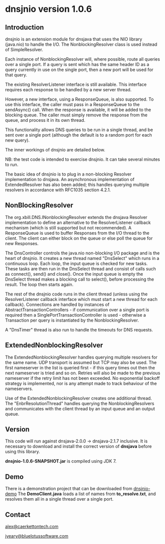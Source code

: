 dnsjnio version 1.0.6
=====================

Introduction
------------

dnsjnio is an extension module for dnsjava that uses the NIO library
(java.nio) to handle the I/O.  The NonblockingResolver class is used
instead of SimpleResolver.

Each instance of NonblockingResolver will, where possible, route all
queries over a single port.  If a query is sent which has the same
header ID as a query currently in use on the single port, then a new
port will be used for that query.

The existing ResolverListener interface is still available.  This
interface requires each response to be handled by a new server thread.

However, a new interface, using a ResponseQueue, is also supported.  To
use this interface, the caller must pass in a ResponseQueue to the
sendAsync() call.  When the response is available, it will be added to
the blocking queue.  The caller must simply remove the response from
the queue, and process it in its own thread.

This functionality allows DNS queries to be run in a single thread, and
be sent over a single port (although the default is to a random port
for each new query).

The inner workings of dnsjnio are detailed below.

NB: the test code is intended to exercise dnsjnio.  It can take several
minutes to run.


The basic idea of dnsjnio is to plug in a non-blocking Resolver 
implementation to dnsjava. An asynchronous implementation of 
ExtendedResolver has also been added; this handles querying multiple 
resolvers in accordance with RFC1035 section 4.2.1.


NonBlockingResolver
-------------------

The org.xbill.DNS.INonblockingResolver extends the dnsjava Resolver 
implementation to define an alternative to the ResolverListener 
callback mechanism (which is still supported but not recommended). 
A ResponseQueue is used to buffer Responses from the I/O thread to the
client. The client can either block on the queue or else poll the queue
for new Responses.

The DnsController controls the java.nio non-blocking I/O package and is
the heart of dnsjnio. It creates a new thread named "DnsSelect" which 
runs in a continuous loop. Each loop, the input queue is checked for 
new tasks. These tasks are then run in the DnsSelect thread and consist 
of calls such as connect(), send() and close(). Once the input queue is
empty the DnsSelect thread makes a blocking call to select(), before 
processing the result. The loop then starts again.

The rest of the dnsjnio code runs in the client thread (unless using the
ResolverListener callback interface which must start a new thread for 
each callback). Connections are handled by instances of 
AbstractTransactionControllers - if communication over a single port is
required then a SinglePortTransactionController is used - otherwise a 
Transaction per query is instantiated by the NonblockingResolver.

A "DnsTimer" thread is also run to handle the timeouts for DNS requests.

ExtendedNonblockingResolver
---------------------------

The ExtendedNonblockingResolver handles querying multiple resolvers
for the same name. UDP transport is assumed but TCP may also be used.
The first nameserver in the list is queried first - if this query times
out then the next nameserver is tried and so on. Retries will also be
made to the previous nameserver if the retry limit has not been
exceeded. No exponential backoff strategy is implemented, nor is any
attempt made to track behaviour of the nameservers.

Use of the ExtendedNonblockingResolver creates one additional thread.
The "EnbrResolutionThread" handles querying the NonblockingResolvers
and communicates with the client thread by an input queue and an output
queue.

Version
-------

This code will run against dnsjava-2.0.0 -> dnsjava-2.1.7 inclusive. It is necessary to download and install the correct version of __dnsjava__ before using this library.

__dnsjnio-1.0.6-SNAPSHOT.jar__ is compiled using JDK 7.

Demo
----

There is a demonstration project that can be downloaded from [dnsjnio-demo](https://github.com/jyeary/dnsjnio-demo)
The **DemoClient.java** loads a list of names from **to_resolve.txt**, and resolves them all in a single thread over a single port.


Contact
-------

alex@caerkettontech.com

jyeary@bluelotussoftware.com

